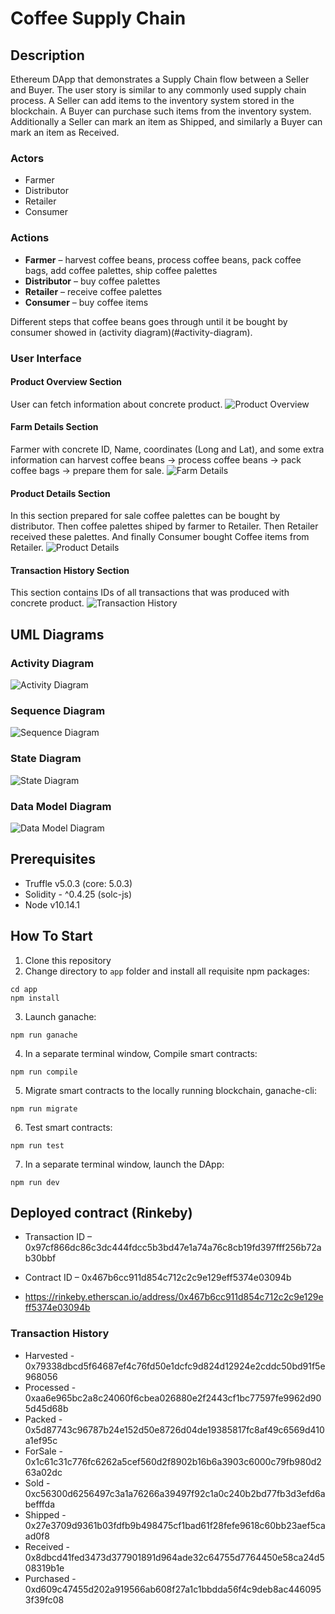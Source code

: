 # Coffee Supply Chain

## Description
Ethereum DApp that demonstrates a Supply Chain flow between a Seller and Buyer. The user story is similar to any commonly used supply chain process. A Seller can add items to the inventory system stored in the blockchain. A Buyer can purchase such items from the inventory system. Additionally a Seller can mark an item as Shipped, and similarly a Buyer can mark an item as Received.

### Actors
* Farmer
* Distributor
* Retailer
* Consumer

### Actions
* **Farmer** – harvest coffee beans, process coffee beans, pack coffee bags, add coffee palettes, ship coffee palettes
* **Distributor** – buy coffee palettes
* **Retailer** – receive coffee palettes
* **Consumer** – buy coffee items 

Different steps that coffee beans goes through until it be bought by consumer showed in (activity diagram)(#activity-diagram).

### User Interface

#### Product Overview Section
User can fetch information about concrete product.
![Product Overview](./img/product_overview.png "Product Overview")

#### Farm Details Section 
Farmer with concrete ID, Name, coordinates (Long and Lat), and some extra information can harvest coffee beans → process coffee beans → pack coffee bags → prepare them for sale.
![Farm Details](./img/farm_details.png "Farm Details")

#### Product Details Section
In this section prepared for sale coffee palettes can be bought by distributor. 
Then coffee palettes shiped by farmer to Retailer. Then Retailer received these palettes.
And finally Consumer bought Coffee items from Retailer.
![Product Details](./img/product_details.png "Product Details")

#### Transaction History Section 
This section contains IDs of all transactions that was produced with concrete product.
![Transaction History](./img/transaction_history.png "Transaction History")

## UML Diagrams

### Activity Diagram
![Activity Diagram](./uml/Activity%20Diagram.png "Activity Diagram")

### Sequence Diagram
![Sequence Diagram](./uml/Sequence%20Diagram.png "Sequence Diagram")

### State Diagram
![State Diagram](./uml/State%20Diagram.png "State Diagram")

### Data Model Diagram
![Data Model Diagram](./uml/Data%20Model%20Diagram.png "Data Model Diagram")


## Prerequisites

* Truffle v5.0.3 (core: 5.0.3)
* Solidity - ^0.4.25 (solc-js)
* Node v10.14.1

## How To Start
1. Clone this repository
2. Change directory to ```app``` folder and install all requisite npm packages:
```
cd app
npm install
```
3. Launch ganache:
```
npm run ganache 
```
4. In a separate terminal window, Compile smart contracts:
```
npm run compile 
```
5. Migrate smart contracts to the locally running blockchain, ganache-cli:
```
npm run migrate 
```
6. Test smart contracts:
```
npm run test 
```
7. In a separate terminal window, launch the DApp:
```
npm run dev
```

## Deployed contract (Rinkeby) 
* Transaction ID – 0x97cf866dc86c3dc444fdcc5b3bd47e1a74a76c8cb19fd397fff256b72ab30bbf 
* Contract ID – 0x467b6cc911d854c712c2c9e129eff5374e03094b

* https://rinkeby.etherscan.io/address/0x467b6cc911d854c712c2c9e129eff5374e03094b

### Transaction History 
* Harvested - 0x79338dbcd5f64687ef4c76fd50e1dcfc9d824d12924e2cddc50bd91f5e968056
* Processed - 0xaa6e965bc2a8c24060f6cbea026880e2f2443cf1bc77597fe9962d905d45d68b
* Packed - 0x5d87743c96787b24e152d50e8726d04de19385817fc8af49c6569d410a1ef95c
* ForSale - 0x1c61c31c776fc6262a5cef560d2f8902b16b6a3903c6000c79fb980d263a02dc
* Sold - 0xc56300d6256497c3a1a76266a39497f92c1a0c240b2bd77fb3d3efd6abefffda
* Shipped - 0x27e3709d9361b03fdfb9b498475cf1bad61f28fefe9618c60bb23aef5caad0f8
* Received - 0x8dbcd41fed3473d377901891d964ade32c64755d7764450e58ca24d508319b1e
* Purchased - 0xd609c47455d202a919566ab608f27a1c1bbdda56f4c9deb8ac4460953f39fc08